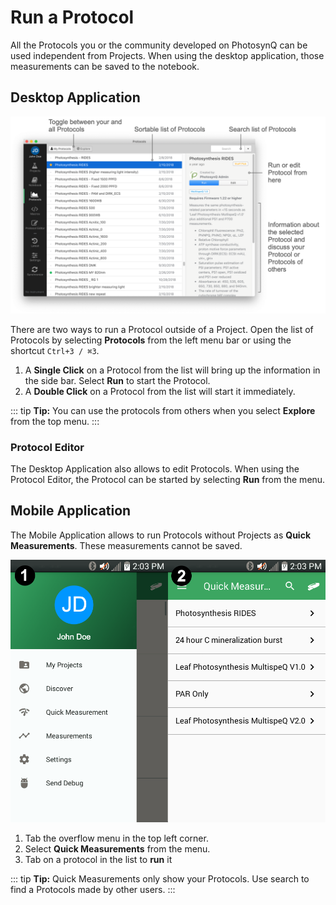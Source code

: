 # Run a Protocol

All the Protocols you or the community developed on PhotosynQ can be used independent from Projects. When using the desktop application, those measurements can be saved to the notebook.

## Desktop Application

![Run a Protocol from the list or the Sidebar](./images/protocols-list.png)

There are two ways to run a Protocol outside of a Project. Open the list of Protocols by selecting **Protocols** from the left menu bar or using the shortcut `Ctrl+3 / ⌘3`.

1. A **Single Click** on a Protocol from the list will bring up the information in the side bar. Select **Run** to start the Protocol.
2. A **Double Click** on a Protocol from the list will start it immediately.

::: tip
**Tip:** You can use the protocols from others when you select **Explore** from the top menu.
:::

### Protocol Editor

The Desktop Application also allows to edit Protocols. When using the Protocol Editor, the Protocol can be started by selecting **<i class="fa fa-play"></i> Run** from the menu.

## Mobile Application

The Mobile Application allows to run Protocols without Projects as **Quick Measurements**. These measurements cannot be saved.

![Run a Protocol as a Quick Measurement](./images/android-quick-measurements.png)

1. Tab the <i class="fa fa-bars"></i> overflow menu in the top left corner.
2. Select **Quick Measurements** from the menu.
3. Tab on a protocol in the list to **run** it

::: tip
**Tip:** Quick Measurements only show your Protocols. Use search to find a Protocols made by other users.
:::
